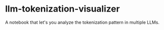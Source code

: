 # llm-tokenization-visualizer
A notebook that let's you analyze the tokenization pattern in multiple LLMs.
